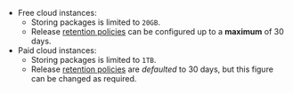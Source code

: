 - Free cloud instances:
    - Storing packages is limited to `20GB`.
    - Release [retention policies](/docs/administration/retention-policies/index.md) can be configured up to a **maximum** of 30 days.
- Paid cloud instances:
    - Storing packages is limited to `1TB`.
    - Release [retention policies](/docs/administration/retention-policies/index.md) are *defaulted* to 30 days, but this figure can be changed as required.